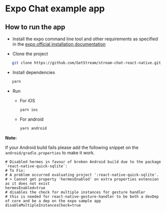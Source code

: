 # Expo Chat example app

## How to run the app


- Install the expo command line tool and other requirements as specified in the [expo official installation documentation](https://docs.expo.dev/get-started/installation/)

- Clone the project

```bash
   git clone https://github.com/GetStream/stream-chat-react-native.git
```

- Install dependencies

```bash
   yarn
```

- Run

   - For iOS

     ```bash
     yarn ios
     ```

   - For android

     ```bash
     yarn android
     ```

**Note:**

If your Android build fails please add the following snippet on the `android/gradle.properties` to make it work.

```
# Disabled hermes in favour of broken Android build due to the package `react-native-quick-sqlite`:
# To Fix:
# A problem occurred evaluating project ':react-native-quick-sqlite'.
# > Cannot get property 'hermesEnabled' on extra properties extension as it does not exist
hermesEnabled=true
# disables the check for multiple instances for gesture handler
# this is needed for react-native-gesture-handler to be both a devDep of core and be a dep on the expo sample app
disableMultipleInstancesCheck=true
```
